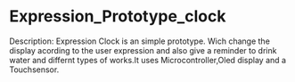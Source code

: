 # Expression_Prototype_clock

Description: Expression Clock is an simple prototype. Wich change the display 
acording to the user expression and also give a reminder to drink water and 
differnt types of works.It uses Microcontroller,Oled display and a Touchsensor.
